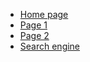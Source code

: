 * [Home page](main.md)
* [Page 1](page1.md)
* [Page 2](page2.md)
* [Search engine](https://www.google.com)
